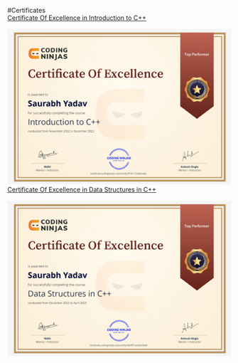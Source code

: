 #Certificates
<br>
<a href="https://certificate.codingninjas.com/view/bb9ff21a345b39d9">Certificate Of Excellence in Introduction to C++</a>
<br>
<br>
<img src="https://github.com/saurabh2121/My-certificates/blob/main/excellence in introduction in c++_page-0001.jpg" alt="Certificate Of Excellence in Introduction to C++">
<a href="https://certificate.codingninjas.com/view/bb9ff21a345b39d9">Certificate Of Excellence in Data Structures in C++</a>
<br>
<br>
<img src="https://github.com/saurabh2121/My-certificates/blob/main/excellence%20in%20dsa%20in%20c%2B%2B_page-0001.jpg" alt="Certificate Of Excellence in Data Structures in C++">
